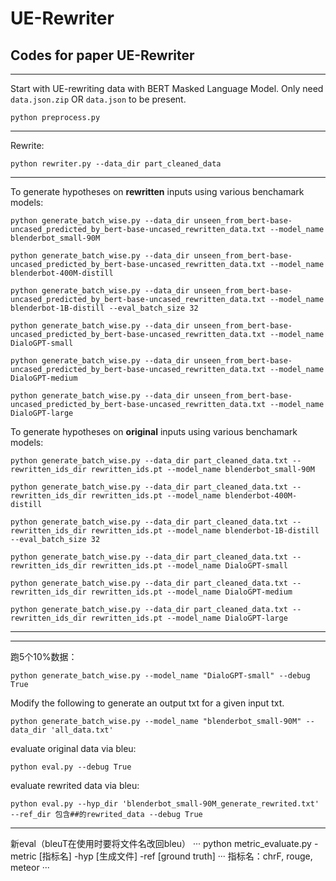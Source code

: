 # UE-Rewriter
## Codes for paper UE-Rewriter



---

Start with UE-rewriting data with BERT Masked Language Model. Only need `data.json.zip` OR `data.json` to be present.
```
python preprocess.py
```

---

Rewrite:
```
python rewriter.py --data_dir part_cleaned_data
```
<!-- 
python rewriter.py --unseen_tokenizer_name 'bert-base-uncased' --pred_model_name 'bert-base-uncased' --data_dir ../data/all_data.txt --pos_dir ../data/pos.pt --rewrite_batch_size 128

python rewriter.py --unseen_tokenizer_name 'blenderbot_small-90M' --pred_model_name 'bert-base-uncased'

python rewriter.py --unseen_tokenizer_name 'DialoGPT-small' --pred_model_name 'bert-base-uncased' -->

---

To generate hypotheses on <b>rewritten</b> inputs using various benchamark models:
```
python generate_batch_wise.py --data_dir unseen_from_bert-base-uncased_predicted_by_bert-base-uncased_rewritten_data.txt --model_name blenderbot_small-90M

python generate_batch_wise.py --data_dir unseen_from_bert-base-uncased_predicted_by_bert-base-uncased_rewritten_data.txt --model_name blenderbot-400M-distill

python generate_batch_wise.py --data_dir unseen_from_bert-base-uncased_predicted_by_bert-base-uncased_rewritten_data.txt --model_name blenderbot-1B-distill --eval_batch_size 32

python generate_batch_wise.py --data_dir unseen_from_bert-base-uncased_predicted_by_bert-base-uncased_rewritten_data.txt --model_name DialoGPT-small

python generate_batch_wise.py --data_dir unseen_from_bert-base-uncased_predicted_by_bert-base-uncased_rewritten_data.txt --model_name DialoGPT-medium

python generate_batch_wise.py --data_dir unseen_from_bert-base-uncased_predicted_by_bert-base-uncased_rewritten_data.txt --model_name DialoGPT-large
```

To generate hypotheses on <b>original</b> inputs using various benchamark models:
```
python generate_batch_wise.py --data_dir part_cleaned_data.txt --rewritten_ids_dir rewritten_ids.pt --model_name blenderbot_small-90M

python generate_batch_wise.py --data_dir part_cleaned_data.txt --rewritten_ids_dir rewritten_ids.pt --model_name blenderbot-400M-distill

python generate_batch_wise.py --data_dir part_cleaned_data.txt --rewritten_ids_dir rewritten_ids.pt --model_name blenderbot-1B-distill --eval_batch_size 32

python generate_batch_wise.py --data_dir part_cleaned_data.txt --rewritten_ids_dir rewritten_ids.pt --model_name DialoGPT-small

python generate_batch_wise.py --data_dir part_cleaned_data.txt --rewritten_ids_dir rewritten_ids.pt --model_name DialoGPT-medium

python generate_batch_wise.py --data_dir part_cleaned_data.txt --rewritten_ids_dir rewritten_ids.pt --model_name DialoGPT-large
```

---
<!-- 
## For Lizzie

1. (~1h) Under codes_punc/, run the following to generate rewritten_hypotheses_by_blenderbot_small-90M.txt:
```
python generate_batch_wise.py --data_dir unseen_from_bert-base-uncased_predicted_by_bert-base-uncased_rewritten_data.txt
```

2. (~1h simultaneously) Using another command line in the same directory codes_punc/, run the following to generate original_hypotheses_by_blenderbot_small-90M.txt:
```
python generate_batch_wise.py --data_dir part_cleaned_data.txt --rewritten_ids_dir rewritten_ids.pt
```

3. Compare the evaluation of the two hypotheses with the SAME reference. Here you need to generate a txt file for reference, which include all sentences in part_cleaned_data.txt with index i+1 for i in torch.load('rewritten_ids.pt').
Use both eval.py and metric_evaluate.py. The results should be the same (otherwise there are bugs).

4. Repeat 1-3 with --model_name 'DialoGPT-small'

---

## Irrelevance

Reminder: Modify the groundtruths in eval.py for rewritten data.

Reminder: top_k is testable. -->



---

跑5个10%数据：
```
python generate_batch_wise.py --model_name "DialoGPT-small" --debug True
```

Modify the following to generate an output txt for a given input txt.
```
python generate_batch_wise.py --model_name "blenderbot_small-90M" --data_dir 'all_data.txt'
```

evaluate original data via bleu:
```
python eval.py --debug True
```
evaluate rewrited data via bleu:
```
python eval.py --hyp_dir 'blenderbot_small-90M_generate_rewrited.txt' --ref_dir 包含##的rewrited_data --debug True
```

---
新eval（bleuT在使用时要将文件名改回bleu）
···
python metric_evaluate.py -metric [指标名] -hyp [生成文件] -ref [ground truth]
···
指标名：chrF, rouge, meteor
···
